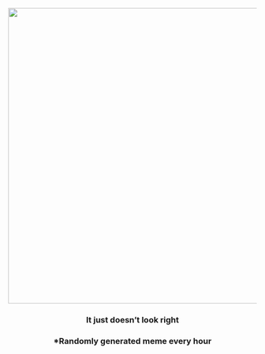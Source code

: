 <p align="center">
        <img src="https://i.redd.it/brkmmejwxpe91.jpg" width="600" height="600">
        </p>
        <h3 align="center">It just doesn’t look right</h3>
        <h3 align="center">*Randomly generated meme every hour</h3>
    
